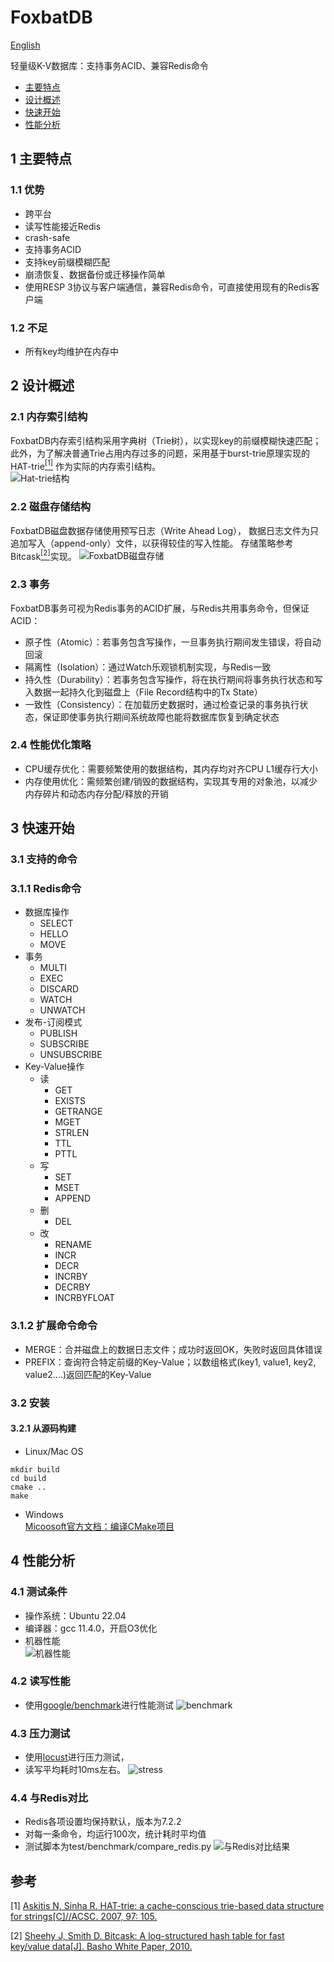 # FoxbatDB

[English](README_en.md)

轻量级K-V数据库：支持事务ACID、兼容Redis命令

* [主要特点](#1-主要特点)
* [设计概述](#2-设计概述)
* [快速开始](#3-快速开始)
* [性能分析](#4-性能分析)

## 1 主要特点

### 1.1 优势

* 跨平台
* 读写性能接近Redis
* crash-safe
* 支持事务ACID
* 支持key前缀模糊匹配
* 崩溃恢复、数据备份或迁移操作简单
* 使用RESP 3协议与客户端通信，兼容Redis命令，可直接使用现有的Redis客户端

### 1.2 不足

* 所有key均维护在内存中

## 2 设计概述

### 2.1 内存索引结构

FoxbatDB内存索引结构采用字典树（Trie树），以实现key的前缀模糊快速匹配；
此外，为了解决普通Trie占用内存过多的问题，采用基于burst-trie原理实现的HAT-trie[<sup>[1]</sup>](#refer-anchor-1)
作为实际的内存索引结构。  
![Hat-trie结构](https://tessil.github.io/images/hat-trie/hat_trie_hybrid.png)

### 2.2 磁盘存储结构

FoxbatDB磁盘数据存储使用预写日志（Write Ahead Log），
数据日志文件为只追加写入（append-only）文件，以获得较佳的写入性能。
存储策略参考Bitcask[<sup>[2]</sup>](#refer-anchor-2)实现。
![FoxbatDB磁盘存储](images/data.png)

### 2.3 事务

FoxbatDB事务可视为Redis事务的ACID扩展，与Redis共用事务命令，但保证ACID：

* 原子性（Atomic）：若事务包含写操作，一旦事务执行期间发生错误，将自动回滚
* 隔离性（Isolation）：通过Watch乐观锁机制实现，与Redis一致
* 持久性（Durability）：若事务包含写操作，将在执行期间将事务执行状态和写入数据一起持久化到磁盘上（File Record结构中的Tx
  State）
* 一致性（Consistency）：在加载历史数据时，通过检查记录的事务执行状态，保证即使事务执行期间系统故障也能将数据库恢复到确定状态

### 2.4 性能优化策略

* CPU缓存优化：需要频繁使用的数据结构，其内存均对齐CPU L1缓存行大小
* 内存使用优化：需频繁创建/销毁的数据结构，实现其专用的对象池，以减少内存碎片和动态内存分配/释放的开销

## 3 快速开始

### 3.1 支持的命令

### 3.1.1 Redis命令

* 数据库操作
    - SELECT
    - HELLO
    - MOVE
* 事务
    - MULTI
    - EXEC
    - DISCARD
    - WATCH
    - UNWATCH
* 发布-订阅模式
    - PUBLISH
    - SUBSCRIBE
    - UNSUBSCRIBE
* Key-Value操作
    - 读
        - GET
        - EXISTS
        - GETRANGE
        - MGET
        - STRLEN
        - TTL
        - PTTL
    - 写
        - SET
        - MSET
        - APPEND
    - 删
        - DEL
    - 改
        - RENAME
        - INCR
        - DECR
        - INCRBY
        - DECRBY
        - INCRBYFLOAT

### 3.1.2 扩展命令命令

* MERGE：合并磁盘上的数据日志文件；成功时返回OK，失败时返回具体错误
* PREFIX：查询符合特定前缀的Key-Value；以数组格式(key1, value1, key2, value2....)返回匹配的Key-Value

### 3.2 安装

#### 3.2.1 从源码构建

* Linux/Mac OS

```shell
mkdir build
cd build
cmake ..
make
```

* Windows  
  [Micoosoft官方文档：编译CMake项目](https://learn.microsoft.com/en-us/cpp/build/cmake-projects-in-visual-studio?view=msvc-170)

## 4 性能分析

### 4.1 测试条件

* 操作系统：Ubuntu 22.04
* 编译器：gcc 11.4.0，开启O3优化
* 机器性能  
  ![机器性能](images/machine.png)

### 4.2 读写性能

* 使用[google/benchmark](https://github.com/google/benchmark)进行性能测试
  ![benchmark](images/benchamrk.png)

### 4.3 压力测试

* 使用[locust](https://locust.io/)进行压力测试，
* 读写平均耗时10ms左右。
  ![stress](images/stress.png)

### 4.4 与Redis对比

* Redis各项设置均保持默认，版本为7.2.2
* 对每一条命令，均运行100次，统计耗时平均值
* 测试脚本为test/benchmark/compare_redis.py
  ![与Redis对比结果](images/benchmark_redis.png)

## 参考

<div id="refer-anchor-1"></div>

[1] [Askitis N, Sinha R. HAT-trie: a cache-conscious trie-based data structure for strings[C]//ACSC. 2007, 97: 105.](https://d1wqtxts1xzle7.cloudfront.net/65965420/CRPITV62Askitis-libre.pdf?1615412661=&response-content-disposition=inline%3B+filename%3DHAT_Trie_A_Cache_Conscious_Trie_Based_Da.pdf&Expires=1705206514&Signature=N5Zff-G1FTsDEfjE5-RwT5J9nSA~i89PIBE2SXBjFrQ-goCLiRHtcB7XbvpMxJsBpkZ5JvR75WwiMsAzVwOAr85FVoFwsICUmwZ-EFoKlzeKml~QxzDD7X8MKFPk3-8OP5RqycwcL~9-KoT8J-JUkoTRX-5ZV9qBX70LEOqI6E8VMwHrER05zf7VSQKwmEnVLYlV9imhy0InxCKLc-4e50xrIt4D96b0QZNqJf~dnsrxpSdVz9mfLQU8QYNnOvgCH77utQhCRvh~jL~GVKdGcWxYO0Z3WcndJ5GGtpvCDSmEaG4u-beoMkRKosDFX~v0iis7UNlO8Uh0hrPSWPusdQ__&Key-Pair-Id=APKAJLOHF5GGSLRBV4ZA)

<div id="refer-anchor-2"></div>

[2] [Sheehy J, Smith D. Bitcask: A log-structured hash table for fast key/value data[J]. Basho White Paper, 2010.](https://riak.com/assets/bitcask-intro.pdf)
